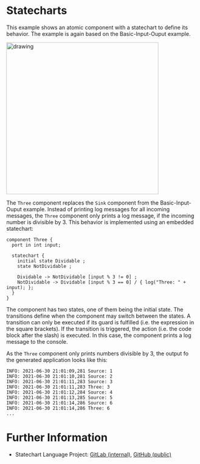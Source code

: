 <!-- (c) https://github.com/MontiCore/monticore -->
# Statecharts

This example shows an atomic component with a statechart to define its behavior. 
The example is again based on the Basic-Input-Ouput example.

<img src="docs/Statecharts.png" alt="drawing" height="400px"/>

The `Three` component replaces the `Sink` component from the 
Basic-Input-Ouput example.
Instead of printing log messages for all incoming messages, the `Three`
component only prints a log message, if the incoming number is divisible 
by 3.
This behavior is implemented using an embedded statechart:
```
component Three {
  port in int input;

  statechart {
    initial state Dividable ;
    state NotDividable ;

    Dividable -> NotDividable [input % 3 != 0] ;
    NotDividable -> Dividable [input % 3 == 0] / { log("Three: " + input); };
  }
}
```

The component has two states, one of them being the initial state. 
The transitions define when the component may switch between the states.
A transition can only be executed if its guard is fulfilled (i.e. the expression
in the square brackets).
If the transition is triggered, the action (i.e. the code block after the slash)
is executed. 
In this case, the component prints a log message to the console.

As the `Three` component only prints numbers divisible by 3, 
the output fo the generated application looks like this:
```
INFO: 2021-06-30 21:01:09,281 Source: 1
INFO: 2021-06-30 21:01:10,281 Source: 2
INFO: 2021-06-30 21:01:11,283 Source: 3
INFO: 2021-06-30 21:01:11,283 Three: 3
INFO: 2021-06-30 21:01:12,284 Source: 4
INFO: 2021-06-30 21:01:13,285 Source: 5
INFO: 2021-06-30 21:01:14,286 Source: 6
INFO: 2021-06-30 21:01:14,286 Three: 6
...
```


# Further Information

- Statechart Language Project: 
[GitLab (internal)][sc-gitlab], 
[GitHub (public)][sc-github]


[sc-gitlab]: https://git.rwth-aachen.de/monticore/statechart/sc-language
[sc-github]: https://github.com/monticore/statecharts

